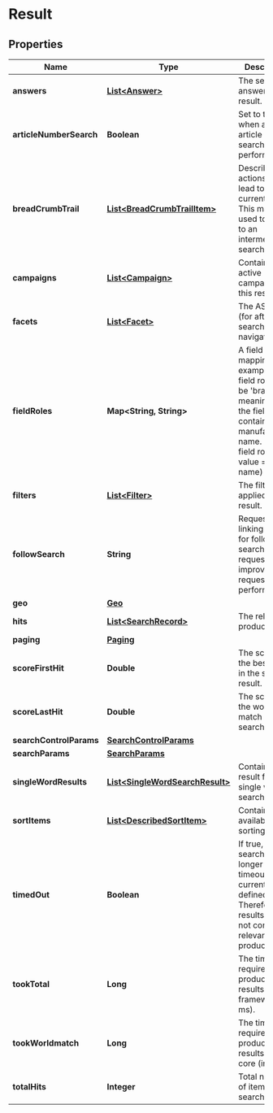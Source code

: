 

# Result


## Properties

Name | Type | Description | Notes
------------ | ------------- | ------------- | -------------
**answers** | [**List&lt;Answer&gt;**](Answer.md) | The selected answers of this result. | 
**articleNumberSearch** | **Boolean** | Set to true when an article number search was performed. | 
**breadCrumbTrail** | [**List&lt;BreadCrumbTrailItem&gt;**](BreadCrumbTrailItem.md) | Describes the actions that lead to the current result. This may be used to return to an intermediate search result. | 
**campaigns** | [**List&lt;Campaign&gt;**](Campaign.md) | Contains the active campaigns for this result. | 
**facets** | [**List&lt;Facet&gt;**](Facet.md) | The ASN filters (for after search navigation). | 
**fieldRoles** | **Map&lt;String, String&gt;** | A field to role mapping. For example, a field role may be &#39;brand&#39;, meaning that the field contains the manufacturer&#39;s name. (key &#x3D; field role, value &#x3D; field name) | 
**filters** | [**List&lt;Filter&gt;**](Filter.md) | The filter applied for this result. | 
**followSearch** | **String** | Request linking param for follow-up search requests. Can improve request performance. | 
**geo** | [**Geo**](Geo.md) |  | 
**hits** | [**List&lt;SearchRecord&gt;**](SearchRecord.md) | The relevant products. | 
**paging** | [**Paging**](Paging.md) |  |  [optional]
**scoreFirstHit** | **Double** | The score of the best match in the search result. | 
**scoreLastHit** | **Double** | The score of the worst match in the search result. | 
**searchControlParams** | [**SearchControlParams**](SearchControlParams.md) |  | 
**searchParams** | [**SearchParams**](SearchParams.md) |  |  [optional]
**singleWordResults** | [**List&lt;SingleWordSearchResult&gt;**](SingleWordSearchResult.md) | Contains the result from the single word search. | 
**sortItems** | [**List&lt;DescribedSortItem&gt;**](DescribedSortItem.md) | Contains the available sortings. | 
**timedOut** | **Boolean** | If true, this search took longer than the timeout currently defined. Therefore, the results may not contain all relevant products. | 
**tookTotal** | **Long** | The time required to produce the results in the framework (in ms). | 
**tookWorldmatch** | **Long** | The time required to produce the results in the core (in ms). | 
**totalHits** | **Integer** | Total number of items in the search result. | 



